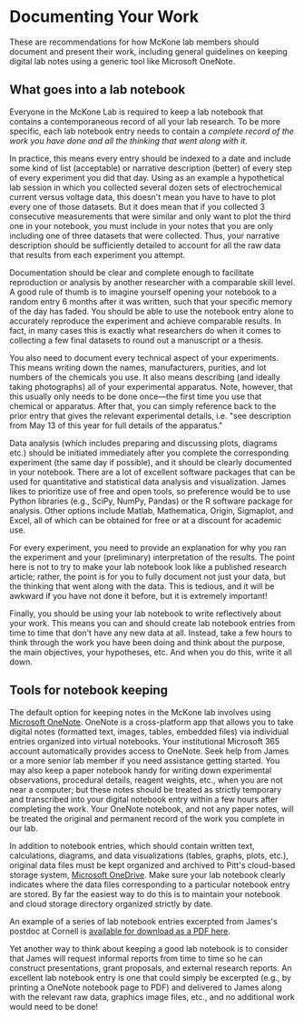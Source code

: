 # Documenting Your Work

These are recommendations for how McKone lab members should document and present their work, including general guidelines on keeping digital lab notes using a generic tool like Microsoft OneNote.

## What goes into a lab notebook

Everyone in the McKone Lab is required to keep a lab notebook that contains a contemporaneous record of all your lab research. To be more specific, each lab notebook entry needs to contain a *complete record of the work you have done and all the thinking that went along with it*. 

In practice, this means every entry should be indexed to a date and include some kind of list (acceptable) or narrative description (better) of every step of every experiment you did that day. Using as an example a hypothetical lab session in which you collected several dozen sets of electrochemical current versus voltage data, this doesn't mean you have to have to plot every one of those datasets. But it does mean that if you collected 3 consecutive measurements that were similar and only want to plot the third one in your notebook, you must include in your notes that you are only including one of three datasets that were collected. Thus, your narrative description should be sufficiently detailed to account for all the raw data that results from each experiment you attempt. 

Documentation should be clear and complete enough to facilitate reproduction or analysis by another researcher with a comparable skill level. A good rule of thumb is to imagine yourself opening your notebook to a random entry 6 months after it was written, such that your specific memory of the day has faded. You should be able to use the notebook entry alone to accurately reproduce the experiment and achieve comparable results. In fact, in many cases this is exactly what researchers do when it comes to collecting a few final datasets to round out a manuscript or a thesis.

You also need to document every technical aspect of your experiments. This means writing down the names, manufacturers, purities, and lot numbers of the chemicals you use. It also means describing (and ideally taking photographs) all of your experimental apparatus. Note, however, that this usually only needs to be done once—the first time you use that chemical or apparatus. After that, you can simply reference back to the prior entry that gives the relevant experimental details, i.e. "see description from May 13 of this year for full details of the apparatus."

Data analysis (which includes preparing and discussing plots, diagrams etc.) should be initiated immediately after you complete the corresponding experiment (the same day if possible), and it should be clearly documented in your notebook. There are a lot of excellent software packages that can be used for quantitative and statistical data analysis and visualization. James likes to prioritize use of free and open tools, so preference would be to use Python libraries (e.g., SciPy, NumPy, Pandas) or the R software package for analysis. Other options include Matlab, Mathematica, Origin, Sigmaplot, and Excel, all of which can be obtained for free or at a discount for academic use.

For every experiment, you need to provide an explanation for why you ran the experiment and your (preliminary) interpretation of the results. The point here is not to try to make your lab notebook look like a published research article; rather, the point is for you to fully document not just your data, but the thinking that went along with the data. This is tedious, and it will be awkward if you have not done it before, but it is extremely important!

Finally, you should be using your lab notebook to write reflectively about your work. This means you can and should create lab notebook entries from time to time that don't have any new data at all. Instead, take a few hours to think through the work you have been doing and think about the purpose, the main objectives, your hypotheses, etc. And when you do this, write it all down. 

## Tools for notebook keeping

The default option for keeping notes in the McKone lab involves using [Microsoft OneNote](https://www.microsoft.com/). OneNote is a cross-platform app that allows you to take digital notes (formatted text, images, tables, embedded files) via individual entries organized into virtual notebooks. Your institutional Microsoft 365 account automatically provides access to OneNote. Seek help from James or a more senior lab member if you need assistance getting started. You may also keep a paper notebook handy for writing down experimental observations, procedural details, reagent weights, etc., when you are not near a computer; but these notes should be treated as strictly temporary and transcribed into your digital notebook entry within a few hours after completing the work. Your OneNote notebook, and not any paper notes, will be treated the original and permanent record of the work you complete in our lab.

In addition to notebook entries, which should contain written text, calculations, diagrams, and data visualizations (tables, graphs, plots, etc.), original data files must be kept organized and archived to Pitt's cloud-based storage system, [Microsoft OneDrive](https://www.microsoft.com/en-us/microsoft-365/onedrive/online-cloud-storage). Make sure your lab notebook clearly indicates where the data files corresponding to a particular notebook entry are stored. By far the easiest way to do this is to maintain your notebook and cloud storage directory organized strictly by date.

An example of a series of lab notebook entries excerpted from James's postdoc at Cornell is [available for download as a PDF here](https://pitt.sharepoint.com/:b:/s/mckonelab2/EcOvwnJFlMRKsf2SUN-KcgcB3d07zclHOXuHil5b7nd9Uw?e=pKv6mz).

Yet another way to think about keeping a good lab notebook is to consider that James will request informal reports from time to time so he can construct presentations, grant proposals, and external research reports. An excellent lab notebook entry is one that could simply be excerpted (e.g., by printing a OneNote notebook page to PDF) and delivered to James along with the relevant raw data, graphics image files, etc., and no additional work would need to be done!
